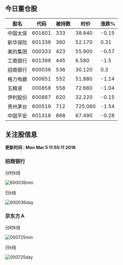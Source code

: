 
## 今日重仓股 

|股名|代码|被持数|时价|涨跌%|
|---|---|---|---|---|
|中国太保|601601|333|38.840|-0.15|
|新华保险|601336|360|52.170|0.31|
|美的集团|000333|423|55.900|-0.57|
|工商银行|601398|445|6.580|-1.5|
|招商银行|600036|536|30.120|0.3|
|格力电器|000651|552|51.880|-1.14|
|五粮液|000858|558|72.660|-1.04|
|伊利股份|600887|620|32.220|-0.15|
|贵州茅台|600519|712|725.060|-1.54|
|中国平安|601318|868|67.490|-0.28|

## 关注股信息
**更新时间 : Mon Mar  5 11:55:11 2018**
### 招商银行 
分时k线

![600036min](http://image.sinajs.cn/newchart/min/n/sh600036.gif)

日k线

![600036day](http://image.sinajs.cn/newchart/daily/n/sh600036.gif)

### 京东方Ａ 
分时k线

![000725min](http://image.sinajs.cn/newchart/min/n/sz000725.gif)

日k线

![000725day](http://image.sinajs.cn/newchart/daily/n/sz000725.gif)
